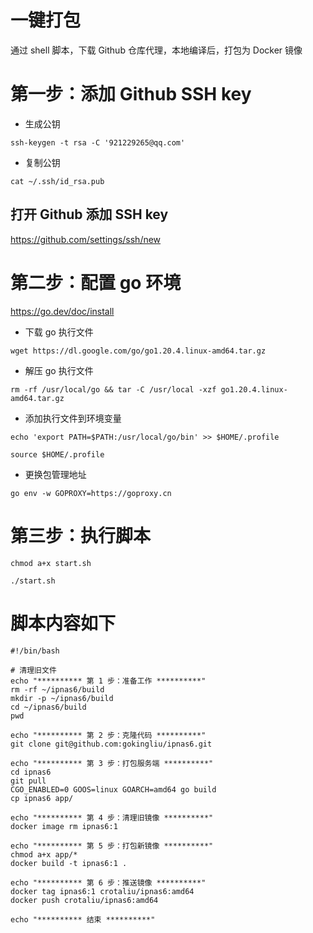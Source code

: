 # 一键打包

通过 shell 脚本，下载 Github 仓库代理，本地编译后，打包为 Docker 镜像

# 第一步：添加 Github SSH key

- 生成公钥

`ssh-keygen -t rsa -C '921229265@qq.com'`

- 复制公钥

`cat ~/.ssh/id_rsa.pub`

## 打开 Github 添加 SSH key

https://github.com/settings/ssh/new

# 第二步：配置 go 环境

https://go.dev/doc/install

- 下载 go 执行文件

`wget https://dl.google.com/go/go1.20.4.linux-amd64.tar.gz`

- 解压 go 执行文件

`rm -rf /usr/local/go && tar -C /usr/local -xzf go1.20.4.linux-amd64.tar.gz`

- 添加执行文件到环境变量

`echo 'export PATH=$PATH:/usr/local/go/bin' >> $HOME/.profile`

`source $HOME/.profile`

- 更换包管理地址

`go env -w GOPROXY=https://goproxy.cn`

# 第三步：执行脚本

`chmod a+x start.sh`

`./start.sh`

# 脚本内容如下

```shell
#!/bin/bash

# 清理旧文件
echo "********** 第 1 步：准备工作 **********"
rm -rf ~/ipnas6/build
mkdir -p ~/ipnas6/build
cd ~/ipnas6/build
pwd

echo "********** 第 2 步：克隆代码 **********"
git clone git@github.com:gokingliu/ipnas6.git

echo "********** 第 3 步：打包服务端 **********"
cd ipnas6
git pull
CGO_ENABLED=0 GOOS=linux GOARCH=amd64 go build
cp ipnas6 app/

echo "********** 第 4 步：清理旧镜像 **********"
docker image rm ipnas6:1

echo "********** 第 5 步：打包新镜像 **********"
chmod a+x app/*
docker build -t ipnas6:1 .

echo "********** 第 6 步：推送镜像 **********"
docker tag ipnas6:1 crotaliu/ipnas6:amd64
docker push crotaliu/ipnas6:amd64

echo "********** 结束 **********"
```
